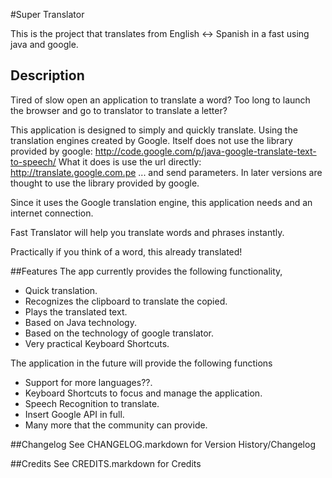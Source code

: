 #Super Translator

This is the project that translates from English <-> Spanish in a fast using java and google. 

## Description

Tired of slow open an application to translate a word?
Too long to launch the browser and go to translator to translate a letter?

This application is designed to simply and quickly translate. Using the translation engines created by Google.
Itself does not use the library provided by google:
http://code.google.com/p/java-google-translate-text-to-speech/
What it does is use the url directly:
http://translate.google.com.pe ... and send parameters.
In later versions are thought to use the library provided by google.

Since it uses the Google translation engine, this application needs and an internet connection.

Fast Translator will help you translate words and phrases instantly.

Practically if you think of a word, this already translated!

##Features
The app currently provides the following functionality,

  * Quick translation.
  * Recognizes the clipboard to translate the copied.
  * Plays the translated text.
  * Based on Java technology.
  * Based on the technology of google translator.
  * Very practical Keyboard Shortcuts.
  
The application in the future will provide the following functions

   * Support for more languages??.
   * Keyboard Shortcuts to focus and manage the application.
   * Speech Recognition to translate.
   * Insert Google API in full.
   * Many more that the community can provide.



##Changelog
See CHANGELOG.markdown for Version History/Changelog

##Credits
See CREDITS.markdown for Credits
